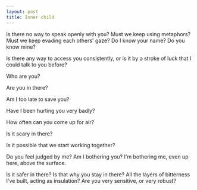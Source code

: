 ```yaml
---
layout: post
title: Inner child
---
```


Is there no way to speak openly with you? Must we keep using metaphors? Must we keep evading each others' gaze? Do I know your name? Do you know mine?

Is there any way to access you consistently, or is it by a stroke of luck that I could talk to you before?

Who are you?

Are you in there?

Am I too late to save you?

Have I been hurting you very badly?

How often can you come up for air?

Is it scary in there?

Is it possible that we start working together?

Do you feel judged by me? Am I bothering you? I'm bothering me, even up here, above the surface.

Is it safer in there? Is that why you stay in there? All the layers of bitterness I've built, acting as insulation? Are you very sensitive, or very robust?